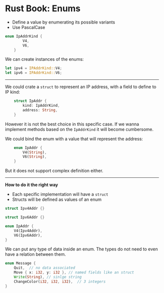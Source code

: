 # Rust Book: Enums

- Define a value by enumerating its possible variants
- Use PascalCase 

```rust
enum IpAddrKind {
        V4,
        V6,
    }
```

We can create instances of the enums:

```rust
let ipv4 = IPAddrKind::V4;
let ipv6 = IPAddrKind::V6;
```

----

We could crate a `struct` to represent an IP address, with a field to define to IP kind:

```rust
    struct IpAddr {
        kind: IpAddrKind,
        address: String,
    }
```

However it is not the best choice in this specific case.
If we wanna implement methods based on the `IpAddrKind` it will become cumbersome.

We could bind the enum with a value that will represent the address:

```rust
    enum IpAddr {
        V4(String),
        V6(String),
    }
```

But it does not support complex definition either.

----

**How to do it the right way**
- Each specific implementation will have a `struct`
- Structs will be defined as values of an enum

```rust
struct Ipv4Addr {}

struct Ipv6Addr {}

enum IpAddr {
    V4(Ipv4Addr),
    V6(Ipv6Addr),
}
```

We can put any type of data inside an enum.
The types do not need to even have a relation between them.

```rust
enum Message {
    Quit,  // no data associated
    Move { x: i32, y: i32 }, // named fields like an struct
    Write(String), // sinlge string
    ChangeColor(i32, i32, i32),  // 3 integers
}
```

